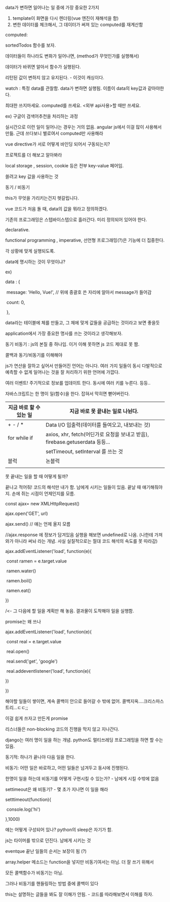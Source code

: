 data가 변하면 일어나는 일 중에 가장 중요한 2가지 

1. template이 화면을 다시 렌더링(vue 엔진이 재해석을 함)
2. 변한 데이터를 체크해서, 그 데이터가 써져 있는 computed를 재계산함



computed: 



sortedTodos 함수를 보자. 

데이터들이 하나라도 변화가 일어나면, (method가 무엇인가를 실행해서)

데이터가 바뀌면 알아서 함수가 실행된다.

리턴된 값이 변하지 않고 유지된다. - 이것이 캐싱이다. 



watch : 특정 data를 관찰함. data가 변하면 실행됨. 이름이 data의 key값과 같아야한다. 

최대한 쓰지마세요. computed를 쓰세요. <외부 api사용>할 때만 쓰세요.

ex) 구글이 검색어추천을 처리하는 과정

실시간으로 이런 일이 일어나는 경우는 거의 없음.  angular js에서 이걸 많이 사용해서 만듦. 근데 쓰다보니 별로여서 computed만 사용해라



vue directive가 서로 어떻게 바인딩 되어서 구동되는지? 

프로젝트를 더 해보고 알아봐라



local storage , session, cookie 등은 전부 key-value 페어임. 

쓸려고 key 값을 사용하는 것



동기 / 비동기



this가 무엇을 가리키는건지 헷갈립니다. 



vue 코드가 처음 돌 때, data의 값을 뭐라고 정의하겠다.

기존의 프로그래밍은 스텝바이스텝으로 흘러간다. 미리 정의되어 있어야 한다.

declarative.



functional programming , imperative, 선언형 프로그래밍(?)은 기능에 더 집중한다. 

각 상황에 맞게 실행되도록.

data에 명시하는 것이 무엇이냐?

ex)

data : {

​                message: 'Hello, Vue!', // 위에 중괄호 쓴 자리에 알아서 message가 들어감

​                count: 0,

​            },



data라는 테이블에 체를 만들고, 그 체에 맞게 값들을 공급하는 것이라고 보면 좋을듯

application에서 가장 중요한 명사를 쓰는 것이라고 생각해보자.



동기 비동기 : js의 본질 중 하나임. 이거 이해 못하면 js 코드 제대로 못 짬.

콜백과 동기/비동기를 이해해야



js가 연산을 잘하고 싶어서 만들어진 언어는 아니다. 여러 가지 일들이 동시 다발적으로 예측할 수 없게 일어나는 것을 잘 처리하기 위한 언어에 가깝다. 

여러 이벤트! 주기적으로 정보를 업데이트 한다. 동시에 여러 키를 누른다. 등등..



자바스크립트는 한 명이 일(함수)을 한다. 잡혀서 막히면 뻗어버린다.

 

| 지금 바로 할 수 있는 일 | 지금 바로 못 끝내는 일로 나뉜다.                             |
| ----------------------- | ------------------------------------------------------------ |
| + - / *                 | Data I/O 입출력(데이터를 들여오고, 내보내는 것)              |
| for while if            | axios, xhr, fetch(어딘가로 요청을 보내고 받음),  firebase.getuserdata 등등... |
|                         | setTimeout, setInterval 를 쓰는 것                           |
| 블럭                    | 논블럭                                                       |
|                         |                                                              |

 못 끝내는 일을 할 때 어떻게 될까?

끝나고 적어줘! 코드의 해석만 내가 함. 남에게 시키는 일들이 있음. 끝날 때 얘기해줘야지. 손에 쥐는 시점이 언제인지를 모름.



const ajax= new XMLHttpRequest()

ajax.open('GET', url)

ajax.send() // 얘는 언제 올지 모름

//ajax.response 에 정보가 담겨있음 실행을 해보면 undefined로 나옴. (나한테 가져와가 아니라 써놔 라는 개념. 사실 실질적으로는 절대 코드 해석의 속도를 못 따라감)

ajax.addEventListener('load', function(e){

​	const ramen = e.target.value

​	ramen.water()

​	ramen.boil()

​	ramen.eat()

})

/<- 그 다음에 할 일을 계획만 해 놓음. 결과물이 도착해야 일을 실행함. 



promise는 왜 쓰나

ajax.addEventListener('load', function(e){

​	const real = e.target.value

​	real.open()

​	real.send('get', 'google')

​	real.addeventlistener('load', function(e){

})

})

해야할 일들이 쌓이면, 계속 콜백이 안으로 들어갈 수 밖에 없어. 콜백지옥....크리스마스트리...ㄷㄷ;;

이걸 쉽게 쓰자고 만든게 promise

리스너들은 non-blocking 코드의 진행을 막지 않고 지나간다.



django는 여러 명이 일을 하는 개념. python도 멀티쓰레딩 프로그래밍을 하면 할 수는 있음.

동기적: 하나가 끝나야 다음 일을 한다.

비동기: 어떤 일은 바로하고, 어떤 일들은 넘겨두고 동시에 진행된다.



한명이 일을 하는데 비동기를 어떻게 구현시킬 수 있는가? - 남에게 시킬 수밖에 없음

settimeout은 왜 비동기?  - 몇 초가 지나면 이 일을 해라

setttimeout(function){

​	console.log('hi')

},1000)

얘는 어떻게 구성되어 있나? python의 sleep은 자기가 함. 

js는 타이머를 밖으로 던진다. 남에게 시키는 것



eventque 끝난 일들의 순서는 보장이 됨 (?)

array.helper 메소드는 function을 넣지만 비동기여서는 아님. 더 잘 쓰기 위해서

모든 콜백함수가 비동기는 아님.

그러나 비동기를 핸들링하는 방법 중에 콜백이 있다



this는 설명하는 글들을 봐도 잘 이해가 안됨. - 코드를 따라해보면서 이해를 하자.